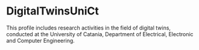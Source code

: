 # DigitalTwinsUniCt
This profile includes research activities in the field of digital twins, conducted at the University of Catania, Department of Electrical, Electronic and Computer Engineering.
